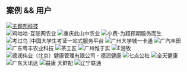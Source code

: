 ## 案例 && 用户

[![主题邦科技][0]](http://zhutibang.cn)  
![鸡咕咕-互联网农业][1] 
![重庆此山中农业][2] 
![小费-为超预期服务而生][3]
![考过鸟 |中国大学生考证一站式服务平台][5]
![广州大学城一卡通][6]
![广汽丰田][7]
![广东粤丰农业科技][8]
![茶工匠][9]
![广州惟于实][10]
![E游牧][11]
![德润伟业（北京）健康管理有限公司 - 德润健康][12]
![七点公社][13]
![全天健康][14]
![广东天讯达][15]
![益康 天鲜配][16]
![辽宁联通][17]


[0]: https://dn-coding-net-production-pp.qbox.me/da8e8b23-f828-4f13-9465-d5442890845c.png
[1]: https://dn-coding-net-production-pp.qbox.me/93eaaf4e-a6f4-4c19-9ea7-0ddc0c8463de.png
[2]: https://dn-coding-net-production-pp.qbox.me/6af1d882-aad2-41bc-917e-a1862dff4096.png
[3]: https://dn-coding-net-production-pp.qbox.me/ea0d288c-d209-4bf8-a161-79485eae0006.png
[4]: http://xiaofeiapp.com/
[5]: https://dn-coding-net-production-pp.qbox.me/cb23311e-4b13-4e95-b16f-2e1413e62449.png
[6]: https://dn-coding-net-production-pp.qbox.me/6d1db4af-b182-48c5-9205-8f9d0971be66.png
[7]: https://dn-coding-net-production-pp.qbox.me/1ff380f0-48a1-4c07-bd4b-1c9de957b3a9.png
[8]: https://dn-coding-net-production-pp.qbox.me/66b8127d-3521-4b88-a6ca-71adcd422b80.png
[9]: https://dn-coding-net-production-pp.qbox.me/d36210f7-409b-4524-8383-fe7f01516b8e.png
[10]: https://dn-coding-net-production-static.qbox.me/380095a4-a820-4331-8a2e-faa506b3e013.jpeg
[11]: https://dn-coding-net-production-pp.qbox.me/141018e9-1ac0-4f1d-a01a-709e29ced03b.png
[12]: https://dn-coding-net-production-pp.qbox.me/528b9be1-1be6-4272-8c95-4679bd2e9cb1.png
[13]: https://dn-coding-net-production-pp.qbox.me/187d349d-8538-4e4a-ab8d-b94e67ddc577.png
[14]: https://dn-coding-net-production-pp.qbox.me/e3ebf98d-87d6-4bd5-9c4e-c4bcb0bc5f99.jpg
[15]: https://dn-coding-net-production-pp.qbox.me/83543636-19fe-4384-8234-f7b77c6a1ce3.png
[16]: https://dn-coding-net-production-pp.qbox.me/5c89dd48-9d6e-4107-b25a-9700ee2d0f60.png
[17]: https://dn-coding-net-production-pp.qbox.me/fb4fa4e4-ac2e-4afa-a648-dfb1373d2835.png
